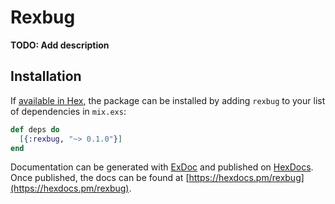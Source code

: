 # Rexbug

**TODO: Add description**

## Installation

If [available in Hex](https://hex.pm/docs/publish), the package can be installed
by adding `rexbug` to your list of dependencies in `mix.exs`:

```elixir
def deps do
  [{:rexbug, "~> 0.1.0"}]
end
```

Documentation can be generated with [ExDoc](https://github.com/elixir-lang/ex_doc)
and published on [HexDocs](https://hexdocs.pm). Once published, the docs can
be found at [https://hexdocs.pm/rexbug](https://hexdocs.pm/rexbug).

